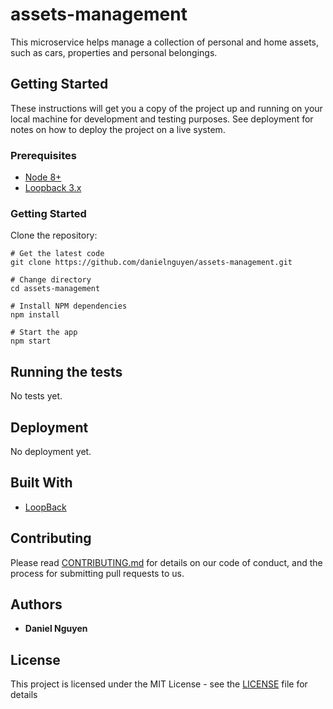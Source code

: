 # assets-management

This microservice helps manage a collection of personal and home assets, such as cars, properties and personal belongings.

## Getting Started

These instructions will get you a copy of the project up and running on your local machine for development and testing purposes. See deployment for notes on how to deploy the project on a live system.

### Prerequisites

* [Node 8+](http://nodejs.org/)
* [Loopback 3.x](loopback.io)

### Getting Started

Clone the repository:

```
# Get the latest code
git clone https://github.com/danielnguyen/assets-management.git

# Change directory
cd assets-management

# Install NPM dependencies
npm install

# Start the app
npm start
```
## Running the tests

No tests yet.

## Deployment

No deployment yet.

## Built With

* [LoopBack](http://loopback.io)

## Contributing

Please read [CONTRIBUTING.md](https://gist.github.com/PurpleBooth/b24679402957c63ec426) for details on our code of conduct, and the process for submitting pull requests to us.

## Authors

* **Daniel Nguyen**

## License

This project is licensed under the MIT License - see the [LICENSE](LICENSE) file for details
